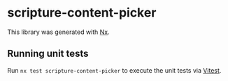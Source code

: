 # scripture-content-picker

This library was generated with [Nx](https://nx.dev).

## Running unit tests

Run `nx test scripture-content-picker` to execute the unit tests via [Vitest](https://vitest.dev/).

